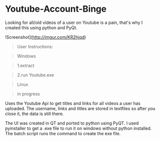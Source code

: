 # Youtube-Account-Binge
Looking for all/old videos of a user on Youtube is a pain, that's why I created this using python and PyQt.


!Screenshot](http://imgur.com/KR2hjqd)





>User Instructions:

>Windows

>1.extract

>2.run Youtube.exe


>Linux

>in progress



Uses the Youtube Api to get titles and links for all videos a user has uploaded. 
The username, links and titles are stored in textfiles so after you close it, the data is still there.

The UI was created in QT and ported to python using PyQT.
I used pyinstaller to get a .exe file to run it on windows without python installed.
The batch script runs the command to create the exe file.

